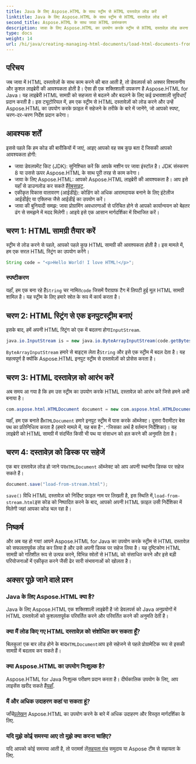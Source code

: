 ```yaml
---
title: Java के लिए Aspose.HTML के साथ स्ट्रीम से HTML दस्तावेज़ लोड करें
linktitle: Java के लिए Aspose.HTML के साथ स्ट्रीम से HTML दस्तावेज़ लोड करें
second_title: Aspose.HTML के साथ जावा HTML प्रसंस्करण
description: जावा के लिए Aspose.HTML का उपयोग करके स्ट्रीम से HTML दस्तावेज़ लोड करना सीखें। यह गाइड सहज HTML हेरफेर के लिए चरण-दर-चरण ट्यूटोरियल प्रदान करता है।
type: docs
weight: 14
url: /hi/java/creating-managing-html-documents/load-html-documents-from-stream/
---
```

## परिचय
जब जावा में HTML दस्तावेज़ों के साथ काम करने की बात आती है, तो डेवलपर्स को अक्सर विश्वसनीय और कुशल लाइब्रेरी की आवश्यकता होती है। ऐसा ही एक शक्तिशाली उपकरण है Aspose.HTML for Java। यह लाइब्रेरी HTML सामग्री को सहजता से बदलने और बदलने के लिए कई प्रभावशाली सुविधाएँ प्रदान करती है। इस ट्यूटोरियल में, हम एक स्ट्रीम से HTML दस्तावेज़ों को लोड करने और उन्हें Aspose.HTML का उपयोग करके फ़ाइल में सहेजने के तरीके के बारे में जानेंगे, जो आपको स्पष्ट, चरण-दर-चरण निर्देश प्रदान करेगा।
## आवश्यक शर्तें
इससे पहले कि हम कोड की बारीकियों में जाएं, आइए आपको वह सब कुछ बता दें जिसकी आपको आवश्यकता होगी:
- जावा डेवलपमेंट किट (JDK): सुनिश्चित करें कि आपके मशीन पर जावा इंस्टॉल है। JDK संस्करण 8 या उससे ऊपर Aspose.HTML के साथ पूरी तरह से काम करेगा।
-  जावा के लिए Aspose.HTML: आपको Aspose.HTML लाइब्रेरी की आवश्यकता है। आप इसे यहाँ से डाउनलोड कर सकते हैं[वेबसाइट](https://releases.aspose.com/html/java/).
- एकीकृत विकास वातावरण (आईडीई): कोडिंग को अधिक आरामदायक बनाने के लिए इंटेलीज आईडीईए या एक्लिप्स जैसे आईडीई का उपयोग करें। 
- जावा की बुनियादी समझ: जावा प्रोग्रामिंग अवधारणाओं से परिचित होने से आपको कार्यान्वयन को बेहतर ढंग से समझने में मदद मिलेगी।
आइये इसे एक आसान मार्गदर्शिका में विभाजित करें।
## चरण 1: HTML सामग्री तैयार करें
स्ट्रीम से लोड करने से पहले, आपको पहले कुछ HTML सामग्री की आवश्यकता होती है। इस मामले में, हम एक सरल HTML स्ट्रिंग का उपयोग करेंगे।
```java
String code = "<p>Hello World! I love HTML!</p>";
```
### स्पष्टीकरण
 यहाँ, हम एक बना रहे हैं`String` चर नामित`code` जिसमें पैराग्राफ टैग में लिपटी हुई मूल HTML सामग्री शामिल है। यह स्ट्रीम के लिए हमारे स्रोत के रूप में कार्य करता है।
## चरण 2: HTML स्ट्रिंग से एक इनपुटस्ट्रीम बनाएं
 इसके बाद, हमें अपनी HTML स्ट्रिंग को एक में बदलना होगा`InputStream`.
```java
java.io.InputStream is = new java.io.ByteArrayInputStream(code.getBytes());
```

`ByteArrayInputStream` हमारे से बाइट्स लेता है`String` और इसे एक स्ट्रीम में बदल देता है। यह महत्वपूर्ण है क्योंकि Aspose.HTML इनपुट स्ट्रीम से दस्तावेज़ों को प्रोसेस करता है।
## चरण 3: HTML दस्तावेज़ को आरंभ करें
अब समय आ गया है कि हम उस स्ट्रीम का उपयोग करके HTML दस्तावेज़ को आरंभ करें जिसे हमने अभी बनाया है।
```java
com.aspose.html.HTMLDocument document = new com.aspose.html.HTMLDocument(is, ".");
```

 यहाँ, हम एक बनाते हैं`HTMLDocument` हमारे इनपुट स्ट्रीम में पास करके ऑब्जेक्ट। दूसरा पैरामीटर बेस पथ का प्रतिनिधित्व करता है (हमारे मामले में, यह बस है`"."`जिसका अर्थ है वर्तमान निर्देशिका)। यह लाइब्रेरी को HTML सामग्री में संदर्भित किसी भी पथ या संसाधन को हल करने की अनुमति देता है।
## चरण 4: दस्तावेज़ को डिस्क पर सहेजें
 एक बार दस्तावेज़ लोड हो जाने पर`HTMLDocument` ऑब्जेक्ट को आप अपनी स्थानीय डिस्क पर सहेज सकते हैं।
```java
document.save("load-from-stream.html");
```

`save()` विधि HTML दस्तावेज़ को निर्दिष्ट फ़ाइल नाम पर लिखती है, इस स्थिति में,`load-from-stream.html`इस कोड को निष्पादित करने के बाद, आपको अपनी HTML फ़ाइल उसी निर्देशिका में मिलेगी जहां आपका कोड चल रहा है।
## निष्कर्ष
और अब यह हो गया! आपने Aspose.HTML for Java का उपयोग करके स्ट्रीम से HTML दस्तावेज़ को सफलतापूर्वक लोड कर लिया है और उसे अपनी डिस्क पर सहेज लिया है। यह दृष्टिकोण HTML सामग्री को गतिशील रूप से उत्पन्न करने, विभिन्न स्रोतों से HTML को संसाधित करने और इसे बड़ी परियोजनाओं में एकीकृत करने जैसी ढेर सारी संभावनाओं को खोलता है।

## अक्सर पूछे जाने वाले प्रश्न
### Java के लिए Aspose.HTML क्या है?
Java के लिए Aspose.HTML एक शक्तिशाली लाइब्रेरी है जो डेवलपर्स को Java अनुप्रयोगों में HTML दस्तावेज़ों को कुशलतापूर्वक परिवर्तित करने और परिवर्तित करने की अनुमति देती है।
### क्या मैं लोड किए गए HTML दस्तावेज़ को संशोधित कर सकता हूँ?
 बिलकुल! एक बार लोड होने के बाद`HTMLDocument`आप इसे सहेजने से पहले प्रोग्रामेटिक रूप से इसकी सामग्री में बदलाव कर सकते हैं।
### क्या Aspose.HTML का उपयोग निःशुल्क है?
 Aspose.HTML for Java निःशुल्क परीक्षण प्रदान करता है। दीर्घकालिक उपयोग के लिए, आप लाइसेंस खरीद सकते हैं[यहाँ](https://purchase.aspose.com/buy).
### मैं और अधिक उदाहरण कहां पा सकता हूं?
 जाँचें[प्रलेखन](https://reference.aspose.com/html/java/) Aspose.HTML का उपयोग करने के बारे में अधिक उदाहरण और विस्तृत मार्गदर्शिका के लिए.
### यदि मुझे कोई समस्या आए तो मुझे क्या करना चाहिए?
 यदि आपको कोई समस्या आती है, तो परामर्श लें[सहयता मंच](https://forum.aspose.com/c/html/29) समुदाय या Aspose टीम से सहायता के लिए.